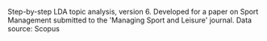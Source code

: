 Step-by-step LDA topic analysis, version 6.
Developed for a paper on Sport Management submitted to the 'Managing Sport and Leisure' journal.
Data source: Scopus
